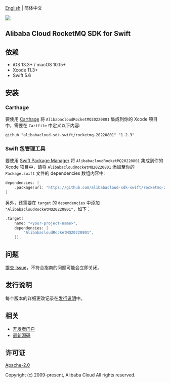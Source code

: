 [English](README.md) | 简体中文

![](https://aliyunsdk-pages.alicdn.com/icons/AlibabaCloud.svg)

## Alibaba Cloud RocketMQ SDK for Swift

## 依赖

- iOS 13.3+ / macOS 10.15+
- Xcode 11.3+
- Swift 5.6

## 安装

### Carthage

要使用 [Carthage](https://github.com/Carthage/Carthage) 将 `AlibabacloudRocketMQ20220801` 集成到你的 Xcode 项目中，需要在 `Cartfile` 中定义以下内容:

```ogdl
github "alibabacloud-sdk-swift/rocketmq-20220801" "1.2.3"
```

### Swift 包管理工具

要使用 [Swift Package Manager](https://swift.org/package-manager/) 将 `AlibabacloudRocketMQ20220801` 集成到你的 Xcode 项目中，请将 `AlibabacloudRocketMQ20220801` 添加至你的 `Package.swift` 文件的 dependencies 数组内容中:

```swift
dependencies: [
    .package(url: "https://github.com/alibabacloud-sdk-swift/rocketmq-20220801.git", from: "1.2.3")
]
```

另外，还需要在 `target` 的 `dependencies` 中添加 `"AlibabacloudRocketMQ20220801"`，如下：

```swift
.target(
    name: "<your-project-name>",
    dependencies: [
        "AlibabacloudRocketMQ20220801",
    ]),
```

## 问题

[提交 Issue](https://github.com/alibabacloud-sdk-swift/rocketmq-20220801/issues/new)，不符合指南的问题可能会立即关闭。

## 发行说明

每个版本的详细更改记录在[发行说明](./ChangeLog.txt)中。

## 相关

* [开发者门户](https://next.api.aliyun.com/home)
* [最新源码](https://github.com/alibabacloud-sdk-swift/rocketmq-20220801)

## 许可证

[Apache-2.0](http://www.apache.org/licenses/LICENSE-2.0)

Copyright (c) 2009-present, Alibaba Cloud All rights reserved.
